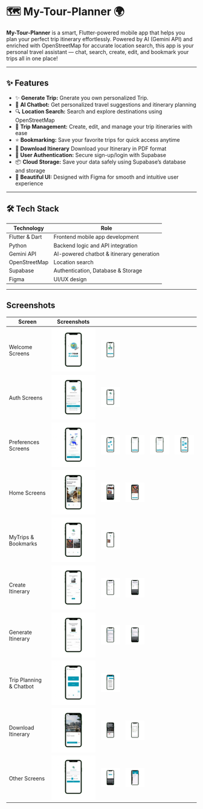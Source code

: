 # 🗺️ My-Tour-Planner 🌍

**My-Tour-Planner** is a smart, Flutter-powered mobile app that helps you plan your perfect trip itinerary effortlessly. Powered by AI (Gemini API) and enriched with OpenStreetMap for accurate location search, this app is your personal travel assistant — chat, search, create, edit, and bookmark your trips all in one place!

---

## ✨ Features
- ✨ **Generate Trip:** Gnerate you own personalized Trip.  
- 🤖 **AI Chatbot:** Get personalized travel suggestions and itinerary planning
- 🔍 **Location Search:** Search and explore destinations using OpenStreetMap  
- 📝 **Trip Management:** Create, edit, and manage your trip itineraries with ease  
- ⭐ **Bookmarking:** Save your favorite trips for quick access anytime
- 📃 **Download Itinerary** Download your Itinerary in PDF format
- 🔐 **User Authentication:** Secure sign-up/login with Supabase  
- 📦 **Cloud Storage:** Save your data safely using Supabase’s database and storage  
- 🎨 **Beautiful UI:** Designed with Figma for smooth and intuitive user experience  

---

## 🛠️ Tech Stack

| Technology      | Role                               |
|-----------------|----------------------------------|
| Flutter & Dart  | Frontend mobile app development   |
| Python          | Backend logic and API integration |
| Gemini API      | AI-powered chatbot & itinerary generation |
| OpenStreetMap   | Location search        |
| Supabase        | Authentication, Database & Storage|
| Figma           | UI/UX design                      |

---

## Screenshots

| Screen           | Screenshots                                   |                         |             |         |              |
|-------------------|-----------------------------------------------|----------------------| ------------------------|--------------------------------|------------------------------|
| Welcome Screens     | <img src="screenshots/splash.png" alt="" width="220" />   | <img src="screenshots/welcome.png" alt="" width="220" /> |
| Auth Screens     | <img src="screenshots/createAccount.png" alt="" width="220" />   | <img src="screenshots/login.png" alt="" width="220" /> |
| Preferences Screens     | <img src="screenshots/preferencesIntro.png" alt="" width="220" />   | <img src="screenshots/preferencesThings.png" alt="" width="220" /> | <img src="screenshots/preferencesBudget.png" alt="" width="220" /> | <img src="screenshots/preferencesClimate.png" alt="" width="220" /> | <img src="screenshots/preferencesMonth.png" alt="" width="220" /> |
| Home Screens     | <img src="screenshots/home.png" alt="" width="220" />   | <img src="screenshots/homeSearch.png" alt="" width="220" /> | <img src="screenshots/itineraryPage.png" alt="" width="220" /> |
| MyTrips & Bookmarks    | <img src="screenshots/myTrips.png" alt="" width="220" />   | <img src="screenshots/bookmarks.png" alt="" width="220" /> | 
| Create Itinerary    | <img src="screenshots/tripCreation.png" alt="" width="220" />   | <img src="screenshots/itineraryCreation_tripCreation.png" alt="" width="220" /> | <img src="screenshots/thingsToCarry_tripCreation.png" alt="" width="220" /> |
| Generate Itinerary    | <img src="screenshots/tripGeneration.png" alt="" width="220" />   | <img src="screenshots/itinerary_tripGeneration.png" alt="" width="220" /> | <img src="screenshots/tripEditor.png" alt="" width="220" /> |
| Trip Planning & Chatbot   | <img src="screenshots/create_generatePage.png" alt="" width="220" />   | <img src="screenshots/chatbot.png" alt="" width="220" /> |
| Download Itinerary   | <img src="screenshots/itineraryPage_myTrips.png" alt="" width="220" />   | <img src="screenshots/downloadItinerary.png" alt="" width="220" /> | <img src="screenshots/pdfView_Itinerary.png" alt="" width="220" /> |
| Other Screens   | <img src="screenshots/userDetails.png" alt="" width="220" />   | <img src="screenshots/forgotPassword.png" alt="" width="220" /> | <img src="screenshots/navBar.png" alt="" width="220" /> |

